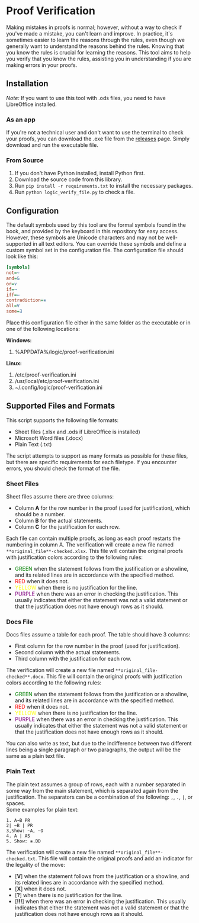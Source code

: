# Proof Verification

Making mistakes in proofs is normal; however, without a way to check if you've made a mistake, you can't learn and
improve. In practice, it`s sometimes easier to learn the reasons through the rules, even though we generally want to
understand the reasons behind the rules. Knowing that you know the rules is crucial for learning the reasons. This tool
aims to help you verify that you know the rules, assisting you in understanding if you are making errors in your proofs.

## Installation

*Note:* If you want to use this tool with .ods files, you need to have LibreOffice installed.

### As an app

If you're not a technical user and don't want to use the terminal to check your proofs, you can download the .exe file
from the [releases](https://github.com/YonatanRubin/LogicTrainingWheels/releases/latestlatest/download/logic_verify_file.exe) page. Simply download and run the executable file.

### From Source

1. If you don't have Python installed, install Python first.
2. Download the source code from this library.
3. Run `pip install -r requirements.txt` to install the necessary packages.
4. Run `python logic_verify_file.py` to check a file.

## Configuration

The default symbols used by this tool are the formal symbols found in the book, and provided by the keyboard in this
repository for easy access. However, these symbols are Unicode characters and may not be well-supported in all text
editors. You can override these symbols and define a custom symbol set in the configuration file. The configuration file
should look like this:

```ini
[symbols]
not=~
and=&
or=∨
if=→
iff=↔
contradiction=⨳
all=∀
some=∃
```

Place this configuration file either in the same folder as the executable or in one of the following locations:

**Windows:**

1. %APPDATA%/logic/proof-verification.ini

**Linux:**

1. /etc/proof-verification.ini
2. /usr/local/etc/proof-verification.ini
3. ~/.config/logic/proof-verification.ini

## Supported Files and Formats

This script supports the following file formats:

- Sheet files (.xlsx and .ods if LibreOffice is installed)
- Microsoft Word files (.docx)
- Plain Text (.txt)

The script attempts to support as many formats as possible for these files, but there are specific requirements for each
filetype. If you encounter errors, you should check the format of the file.

### Sheet Files

Sheet files assume there are three columns:

- Column **A** for the row number in the proof (used for justification), which should be a number.
- Column **B** for the actual statements.
- Column **C** for the justification for each row.

Each file can contain multiple proofs, as long as each proof restarts the numbering in column A. The verification will
create a new file named `**original_file**-checked.xlsx`. This file will contain the original proofs with justification
colors according to the following rules:

- <span style="color:green">GREEN</span> when the statement follows from the justification or a showline, and its
  related lines are in accordance with the specified method.
- <span style="color:red">RED</span> when it does not.
- <span style="color:yellow">YELLOW</span> when there is no justification for the line.
- <span style="color:purple">PURPLE</span> when there was an error in checking the justification. This usually indicates
  that either the statement was not a valid statement or that the justification does not have enough rows as it should.

### Docs File

Docs files assume a table for each proof. The table should have 3 columns:

- First column for the row number in the proof (used for justification).
- Second column with the actual statements.
- Third column with the justification for each row.

The verification will create a new file named `**original_file-checked**.docx`. This file will contain the original proofs
with justification colors according to the following rules:

- <span style="color:green">GREEN</span> when the statement follows from the justification or a showline, and its
  related lines are in accordance with the specified method.
- <span style="color:red">RED</span> when it does not.
- <span style="color:yellow">YELLOW</span> when there is no justification for the line.
- <span style="color:purple">PURPLE</span> when there was an error in checking the justification. This usually indicates
  that either the statement was not a valid statement or that the justification does not have enough rows as it should.

You can also write as text, but due to the indifference between two different lines being a single paragraph or two
paragraphs, the output will be the same as a plain text file.

### Plain Text

The plain text assumes a group of rows, each with a number separated in some way from the main statement, which is
separated again from the justification. The separators can be a combination of the following: `,`, `.`, `|`, or
spaces.  
Some examples for plain text:

```text
1. A→B PR
2| ~B | PR
3,Show: ~A, ~D
4. A | AS
5. Show: ⨳.DD
```

The verification will create a new file named `**original_file**-checked.txt`. This file will contain the original
proofs and add an indicator for the legality of the move:

- [**V**] when the statement follows from the justification or a showline, and its related lines are in accordance with
  the specified method.
- [**X**] when it does not.
- [**?**] when there is no justification for the line.
- [**!!!**] when there was an error in checking the justification. This usually indicates that either the statement was
  not a valid statement or that the justification does not have enough rows as it should.

